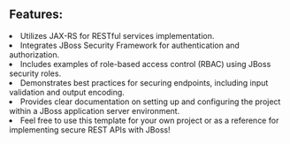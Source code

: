 <h2>Features:</h2>
<li>Utilizes JAX-RS for RESTful services implementation.</li>
<li>Integrates JBoss Security Framework for authentication and authorization.</li>
<li>Includes examples of role-based access control (RBAC) using JBoss security roles.</li>
<li>Demonstrates best practices for securing endpoints, including input validation and output encoding.</li>
<li>Provides clear documentation on setting up and configuring the project within a JBoss application server environment.</li>
<li>Feel free to use this template for your own project or as a reference for implementing secure REST APIs with JBoss!</li>

